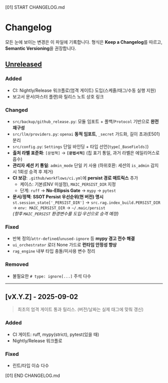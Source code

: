 [01] START CHANGELOG.md
# Changelog
모든 눈에 보이는 변경은 이 파일에 기록합니다. 형식은 **Keep a Changelog**를 따르고, **Semantic Versioning**을 권장합니다.

## [Unreleased]
### Added
- CI: Nightly/Release 워크플로(엄격 게이트) 도입(스케줄/태그/수동 실행 지원)
- 보고서 문서(마스터 플랜)와 릴리스 노트 상호 링크

### Changed
- `src/backup/github_release.py`: 모듈 임포트 + 폴백/`Protocol` 기반으로 **완전 재구성**
- `src/llm/providers.py`: `openai` **동적 임포트**, `_secret` 가드화, 길이 초과(E501) 분리
- `src/config.py`: `Settings` 단일 바인딩 + 타입 선언(`type[_BaseFields]`)
- **출처 라벨 표준화**: `[문법책]` → **`[문법서적]`** (칩 표기 통일, 과거 라벨은 에일리어스로 흡수)
- **관리자 세션 키 통일**: `admin_mode` 단일 키 사용 (하위호환: 세션의 `is_admin` 감지 시 1회성 승격 후 제거)
- **CI 보강**: `.github/workflows/ci.yml`에 **persist 경로 매트릭스** 추가  
  - 케이스: 기본(ENV 미설정), `MAIC_PERSIST_DIR` 지정  
  - 단계: `ruff` → **No‑Ellipsis Gate** → `mypy` → `pytest`
- **문서/정책**: **SSOT Persist 우선순위(현 버전) 명시**  
  `st.session_state['_PERSIST_DIR']` → `src.rag.index_build.PERSIST_DIR` → `env: MAIC_PERSIST_DIR` → `~/.maic/persist`  
  *(향후 `MAIC_PERSIST` 환경변수를 도입·우선으로 승격 예정)*

### Fixed
- 반복 정의/`attr-defined`/`unused-ignore` 등 **mypy 경고 전수 해결**
- `ui_orchestrator` 로더 None 가드로 **런타임 안정성 향상**
- `rag_engine` 내부 타입 충돌/미사용 변수 정리

### Removed
- 불필요한 `# type: ignore[...]` 주석 다수

---

## [vX.Y.Z] - 2025-09-02
> 최초의 엄격 게이트 통과 릴리스. (버전/날짜는 실제 태그에 맞춰 갱신)

### Added
- CI 게이트: ruff, mypy(strict), pytest(있을 때)
- Nightly/Release 워크플로

### Fixed
- 린트/타입 이슈 다수

[Unreleased]: https://github.com/LEES1605/MAIC/compare/index-20250829-071822...HEAD
[index-20250829-071822]: https://github.com/LEES1605/MAIC/releases/tag/index-20250829-071822
[01] END CHANGELOG.md
